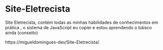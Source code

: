 # Site-Eletrecista
 Site Eletrecista, contém todas as minhas habilidades de conhecimentos em prática , o sistema de JavaScript eu copiei e estou aprendendo o báisco ainda (conseito)

https://migueldomingues-dev/Site-Eletrecista/
